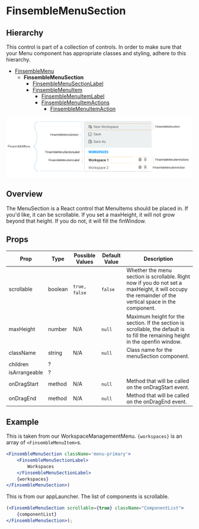 # FinsembleMenuSection

## Hierarchy
This control is part of a collection of controls. In order to make sure that your Menu component has appropriate classes and styling, adhere to this hierarchy.

* [FinsembleMenu](../FinsembleMenu/README.md)
    * **FinsembleMenuSection**
        * [FinsembleMenuSectionLabel](../FinsembleMenuSectionLabel/README.md)
        * [FinsembleMenuItem](../FinsembleMenuItem/README.md)
            * [FinsembleMenuItemLabel](../FinsembleMenuItemLabel/README.md)
            * [FinsembleMenuItemActions](../FinsembleMenuItemActions/README.md)
                * [FinsembleMenuItemAction](../FinsembleMenuItemAction/README.md)

![](../FinsembleMenu/annotated-menus-transparent.png)

## Overview
The MenuSection is a React control that MenuItems should be placed in. If you'd like, it can be scrollable. If you set a maxHeight, it will not grow beyond that height. If you do not, it will fill the finWindow.

## Props
| Prop               	| Type     	        | Possible Values | Default Value | Description |
|--------------	        |----------------	|-------------	  | ------------- | -------------	|
| scrollable         	| boolean  	| `true, false`                            	| `false`       	| Whether the menu section is scrollable. Right now if you do not set a maxHeight, it will occupy the remainder of the vertical space in the component. |
| maxHeight          	| number   	| N/A                                      	| `null`        	| Maximum height for the section. If the section is scrollable, the default is to fill the remaining height in the openfin window. |
| className       | string    | N/A                                               | `null`  | Class name for the menuSection component. |
| children        | ? |
| isArrangeable | ? |
| onDragStart      	| method 	| N/A                               	| `null`        	| Method that will be called on the onDragStart event. |
| onDragEnd   	| method  	| N/A                                      	| `null`         	| Method that will be called on the onDragEnd event. |


## Example
This is taken from our WorkspaceManagementMenu. `{workspaces}` is an array of `<FinsembleMenuItem>`s.
```jsx
<FinsembleMenuSection className='menu-primary'>
    <FinsembleMenuSectionLabel>
        Workspaces
    </FinsembleMenuSectionLabel>
    {workspaces}
</FinsembleMenuSection>)
```

This is from our appLauncher. The list of components is scrollable.
```jsx
(<FinsembleMenuSection scrollable={true} className="ComponentList">
    {componentList}
</FinsembleMenuSection>);
```

